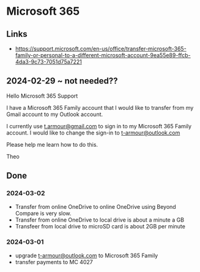 # Microsoft 365


## Links

* https://support.microsoft.com/en-us/office/transfer-microsoft-365-family-or-personal-to-a-different-microsoft-account-9ea55e89-ffcb-4da3-9c73-7051d75a7221


## 2024-02-29 ~ not needed??

Hello Microsoft 365 Support

I have a Microsoft 365 Family account that I would like to transfer from my Gmail account to my Outlook account.

I currently use t.armour@gmail.com to sign in to my Microsoft 365 Family account. I would like to change the sign-in to t-armour@outlook.com

Please help me learn how to do this.

Theo


## Done

### 2024-03-02

* Transfer from online OneDrive to online OneDrive using Beyond Compare is very slow.
* Transfer from online OneDrive to local drive is about a minute a GB
* Transfeer from local drive to microSD card is about 2GB per minute



### 2024-03-01

* upgrade t-armour@outlook.com to Microsoft 365 Family
* transfer payments to MC 4027
